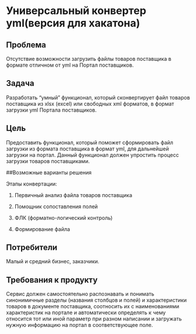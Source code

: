 # Универсальный конвертер yml(версия для хакатона)

## Проблема

Отсутствие возможности загрузить файлы товаров поставщика в формате отличном от yml на Портал поставщиков.

## Задача

Разработать “умный” функционал, который сконвертирует файл товаров поставщика из xlsx (excel) или свободных xml форматов, в формат загрузки yml Портала поставщиков.

## Цель

Предоставить функционал, который поможет сформировать файл загрузки из формата поставщика в формат yml, для дальнейшей загрузки на портал. Данный функционал должен упростить процесс загрузки товаров поставщиками.

##Возможные варианты решения

Этапы конвертации:

1. Первичный анализ файла товаров поставщика

2. Помощник сопоставления полей

3. ФЛК (форматно-логический контроль)

4. Формирование файла

## Потребители

Малый и средний бизнес, заказчики.

## Требования к продукту

Сервис должен самостоятельно распознавать и понимать синонимичные разделы (названия столбцов и полей) и характеристики товаров в документе поставщика, соотносить их с наименованиями характеристик на портале и автоматически определять к чему относится тот или иной параметр при разном написании и загружать нужную информацию на портал в соответствующее поле.
